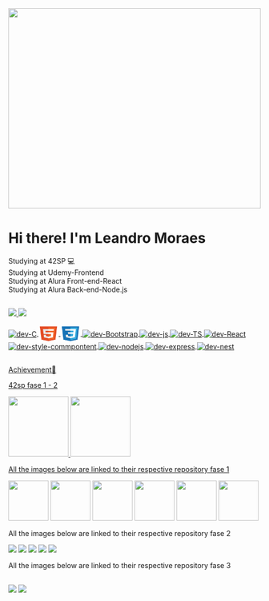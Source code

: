 <div>
    <a display="flex"; justify-content= "center" overflow= "hidden" >
    <img flex="none" width="100%"; height="400px" src="https://media2.giphy.com/media/qgQUggAC3Pfv687qPC/giphy.gif?cid=ecf05e4774xk7y8ibdgiqbq60n0j4t0tgqi8ahawnduts3p4&rid=giphy.gif&ct=g" />
    </a>
</div>


<h1>Hi there! I'm Leandro Moraes</h1>

Studying at 42SP 💻<br>
Studying at Udemy-Frontend<br>
Studying at Alura Front-end-React<br>
Studying at Alura Back-end-Node.js<br>

##

 <div>
  <a href="https://github.com/lmoraesdev">
  <img height="160em" src="https://github-readme-stats-sigma-five.vercel.app/api?username=lmoraesdev&show_icons=true&theme=dracula&include_all_commits=true&count_private=true"/>
  <img height="160em" src="https://github-readme-stats-sigma-five.vercel.app/api/top-langs/?username=lmoraesdev&layout=compact&langs_count=8&theme=dracula"/>
 </div>
  
<div style="display: inline_block"><br>
  <img align="center" alt="dev-C"    height="30" width="40" src="https://cdn.jsdelivr.net/gh/devicons/devicon/icons/c/c-original.svg">
  <img align="center" alt="dev-HTML" height="30" width="40" src="https://raw.githubusercontent.com/devicons/devicon/master/icons/html5/html5-original.svg">
  <img align="center" alt="dev-CSS"  height="30" width="40" src="https://raw.githubusercontent.com/devicons/devicon/master/icons/css3/css3-original.svg">
  <img align="center" alt="dev-Bootstrap" height="30" width="40" src="https://cdn.jsdelivr.net/gh/devicons/devicon/icons/bootstrap/bootstrap-original.svg" />
  <img align="center" alt="dev-js"   height="30" width="40" src="https://cdn.jsdelivr.net/gh/devicons/devicon/icons/javascript/javascript-original.svg">
  <img align="center" alt="dev-TS"   height="30" width="40" src="https://cdn.jsdelivr.net/gh/devicons/devicon/icons/typescript/typescript-plain.svg" >
  <img align="center" alt="dev-React" height="30" width="40" src="https://cdn.jsdelivr.net/gh/devicons/devicon/icons/react/react-original.svg">
  <img align="center" alt="dev-style-commpontent" height="30" width="40" src="https://raw.githubusercontent.com/styled-components/brand/bde053200192814dcd55923b6e41884d18e51665/styled-components.svg">
  <img align="center" alt="dev-nodejs" height="30" width="40" src="https://cdn.jsdelivr.net/gh/devicons/devicon/icons/nodejs/nodejs-original.svg" />
  <img align="center" alt="dev-express" height="30" width="40" src="https://cdn.jsdelivr.net/gh/devicons/devicon/icons/express/express-original.svg" />
  <img align="center" alt="dev-nest" height="30" width="40" src="https://cdn.jsdelivr.net/gh/devicons/devicon/icons/nestjs/nestjs-plain-wordmark.svg" />     
</div>
  
  ##
 
 Achievement🥇 
 <div>
    <p>42sp fase 1 - 2<p>
  <img height="120" width="120" src="https://game.42sp.org.br/static/assets/achievements/phase_onem.png">
  <img height="120" width="120" src="https://game.42sp.org.br/static/assets/achievements/phase_twom.png">  
    <p>All the images below are linked to their respective repository fase 1 </p>
  <a href="https://github.com/lmoraesdev/Libft"><img height="80" width="80" src="https://game.42sp.org.br/static/assets/achievements/libftm.png"></a>
  <a href="https://github.com/lmoraesdev/GNL"><img height="80" width="80" src="https://game.42sp.org.br/static/assets/achievements/get_next_linem.png"></a>
  <a href="https://github.com/lmoraesdev/Printf"><img height="80" width="80" src="https://game.42sp.org.br/static/assets/achievements/ft_printfm.png"></a>
  <a href="https://github.com/lmoraesdev/Born2beRoot"><img height="80" width="80" src="https://game.42sp.org.br/static/assets/achievements/born2berootm.png"></a>
  <a href="https://github.com/lmoraesdev/so_long"><img height="80" width="80" src="https://game.42sp.org.br/static/assets/achievements/so_longm.png"></a>
  <a href="https://github.com/lmoraesdev/pipex"><img height="80" width="80" src="https://game.42sp.org.br/static/assets/achievements/pipexm.png"></a>
     <p>All the images below are linked to their respective repository fase 2 <p>
  <a href="https://github.com/lmoraesdev/Push_Swap"><img height="80" widht="80" src="https://game.42sp.org.br/static/assets/achievements/push_swapm.png"></a>
  <a href="https://github.com/lmoraesdev/minishell"><img height="80" widht="80" src="https://game.42sp.org.br/static/assets/achievements/minishellm.png"></a>
  <a href="https://github.com/lmoraesdev/Philosophers"><img height="80" widht="80" src="https://game.42sp.org.br/static/assets/achievements/philosophersm.png"></a>
  <a href="https://github.com/lmoraesdev/netpractice"><img height="80" widht="80" src="https://game.42sp.org.br/static/assets/achievements/netpracticem.png"></a>
  <a href="https://github.com/lmoraesdev/cub3D"><img height="80" widht="80" src="https://game.42sp.org.br/static/assets/achievements/cub3dm.png"></a>
     <p>All the images below are linked to their respective repository fase 3 <p>
 </div>
 
  ##
  
  <div> 
  <a href = "mailto:lbc_moraes@outlook.com"><img src="https://img.shields.io/badge/Microsoft_Outlook-0078D4?style=for-the-badge&logo=microsoft-outlook&logoColor=white" target="_blank"></a>
  <a href="https://www.linkedin.com/in/leandro-moraes-442b20215/" target="_blank"><img src="https://img.shields.io/badge/-LinkedIn-%230077B5?style=for-the-badge&logo=linkedin&logoColor=white" target="_blank"></a>
  </div>
